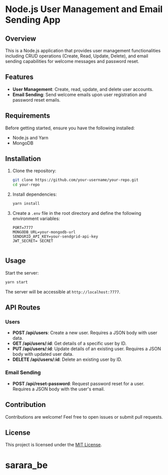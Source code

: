 # Node.js User Management and Email Sending App

## Overview

This is a Node.js application that provides user management functionalities including CRUD operations (Create, Read, Update, Delete), and email sending capabilities for welcome messages and password reset.

## Features

- **User Management**: Create, read, update, and delete user accounts.
- **Email Sending**: Send welcome emails upon user registration and password reset emails.

## Requirements

Before getting started, ensure you have the following installed:

- Node.js and Yarn
- MongoDB

## Installation

1. Clone the repository:

   ```bash
   git clone https://github.com/your-username/your-repo.git
   cd your-repo
   ```

2. Install dependencies:

   ```bash
   yarn install
   ```

3. Create a `.env` file in the root directory and define the following environment variables:

   ```plaintext
   PORT=7777
   MONGODB_URL=your-mongodb-url
   SENDGRID_API_KEY=your-sendgrid-api-key
   JWT_SECRET= SECRET


## Usage

Start the server:

```bash
yarn start
```

The server will be accessible at `http://localhost:7777`.

## API Routes

### Users

- **POST /api/users**: Create a new user. Requires a JSON body with user data.
- **GET /api/users/:id**: Get details of a specific user by ID.
- **PUT /api/users/:id**: Update details of an existing user. Requires a JSON body with updated user data.
- **DELETE /api/users/:id**: Delete an existing user by ID.

### Email Sending

- **POST /api/reset-password**: Request password reset for a user. Requires a JSON body with the user's email.

## Contribution

Contributions are welcome! Feel free to open issues or submit pull requests.

## License

This project is licensed under the [MIT License](https://opensource.org/licenses/MIT).
# sarara_be
